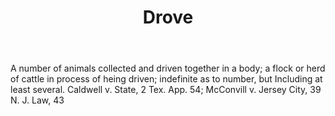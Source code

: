 ---
title: Drove
letter: D
permalink: "/definitions/bld-drove.html"
body: A number of animals collected and driven together in a body; a flock or herd
  of cattle in process of heing driven; indefinite as to number, but Including at
  least several. Caldwell v. State, 2 Tex. App. 54; McConvill v. Jersey City, 39 N.
  J. Law, 43
published_at: '2018-07-07'
source: Black's Law Dictionary 2nd Ed (1910)
layout: post
---